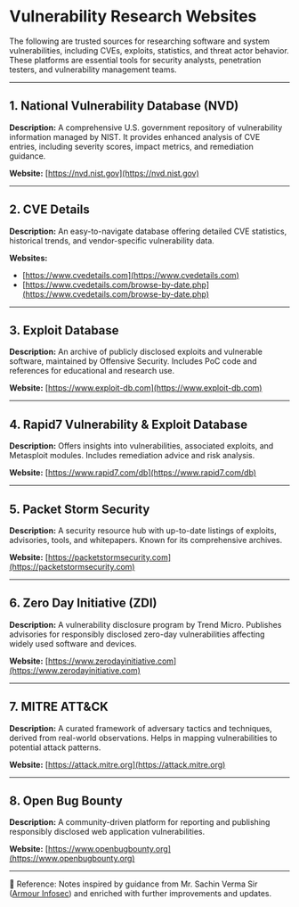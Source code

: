 
# Vulnerability Research Websites

The following are trusted sources for researching software and system vulnerabilities, including CVEs, exploits, statistics, and threat actor behavior. These platforms are essential tools for security analysts, penetration testers, and vulnerability management teams.

---

## 1. National Vulnerability Database (NVD)

**Description:**
A comprehensive U.S. government repository of vulnerability information managed by NIST. It provides enhanced analysis of CVE entries, including severity scores, impact metrics, and remediation guidance.

**Website:**
[https://nvd.nist.gov](https://nvd.nist.gov)

---

## 2. CVE Details

**Description:**
An easy-to-navigate database offering detailed CVE statistics, historical trends, and vendor-specific vulnerability data.

**Websites:**

* [https://www.cvedetails.com](https://www.cvedetails.com)
* [https://www.cvedetails.com/browse-by-date.php](https://www.cvedetails.com/browse-by-date.php)

---

## 3. Exploit Database

**Description:**
An archive of publicly disclosed exploits and vulnerable software, maintained by Offensive Security. Includes PoC code and references for educational and research use.

**Website:**
[https://www.exploit-db.com](https://www.exploit-db.com)

---

## 4. Rapid7 Vulnerability & Exploit Database

**Description:**
Offers insights into vulnerabilities, associated exploits, and Metasploit modules. Includes remediation advice and risk analysis.

**Website:**
[https://www.rapid7.com/db](https://www.rapid7.com/db)

---

## 5. Packet Storm Security

**Description:**
A security resource hub with up-to-date listings of exploits, advisories, tools, and whitepapers. Known for its comprehensive archives.

**Website:**
[https://packetstormsecurity.com](https://packetstormsecurity.com)

---

## 6. Zero Day Initiative (ZDI)

**Description:**
A vulnerability disclosure program by Trend Micro. Publishes advisories for responsibly disclosed zero-day vulnerabilities affecting widely used software and devices.

**Website:**
[https://www.zerodayinitiative.com](https://www.zerodayinitiative.com)

---

## 7. MITRE ATT\&CK

**Description:**
A curated framework of adversary tactics and techniques, derived from real-world observations. Helps in mapping vulnerabilities to potential attack patterns.

**Website:**
[https://attack.mitre.org](https://attack.mitre.org)

---

## 8. Open Bug Bounty

**Description:**
A community-driven platform for reporting and publishing responsibly disclosed web application vulnerabilities.

**Website:**
[https://www.openbugbounty.org](https://www.openbugbounty.org)

---
📖 Reference: Notes inspired by guidance from Mr. Sachin Verma Sir ([Armour Infosec](https://www.armourinfosec.com/)) and enriched with further improvements and updates.
